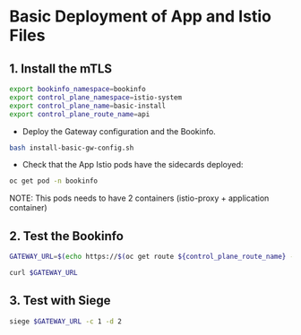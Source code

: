 # Basic Deployment of App and Istio Files

## 1. Install the mTLS

```sh
export bookinfo_namespace=bookinfo
export control_plane_namespace=istio-system
export control_plane_name=basic-install
export control_plane_route_name=api
```

* Deploy the Gateway configuration and the Bookinfo.

```sh
bash install-basic-gw-config.sh
```

* Check that the App Istio pods have the sidecards deployed:

```sh
oc get pod -n bookinfo
```

NOTE: This pods needs to have 2 containers (istio-proxy + application container)

## 2. Test the Bookinfo

```sh
GATEWAY_URL=$(echo https://$(oc get route ${control_plane_route_name} -n ${control_plane_namespace} -o jsonpath={'.spec.host'})/productpage)

curl $GATEWAY_URL
```

## 3. Test with Siege

```sh
siege $GATEWAY_URL -c 1 -d 2
```